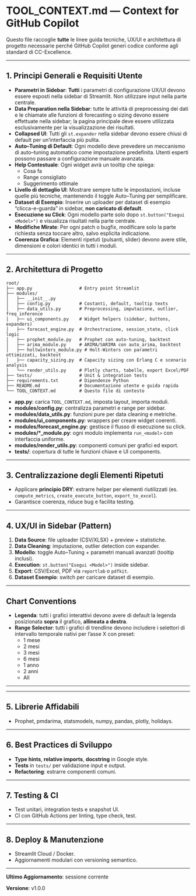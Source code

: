 # TOOL_CONTEXT.md — Context for GitHub Copilot

Questo file raccoglie **tutte** le linee guida tecniche, UX/UI e architettura di progetto necessarie perché GitHub Copilot generi codice conforme agli standard di CC-Excellence.

---

## 1. Principi Generali e Requisiti Utente

- **Parametri in Sidebar**: **Tutti** i parametri di configurazione UX/UI devono essere esposti nella sidebar di Streamlit. Non utilizzare input nella parte centrale.
- **Data Preparation nella Sidebar**: tutte le attività di preprocessing dei dati e le chiamate alle funzioni di forecasting o sizing devono essere effettuate nella sidebar; la pagina principale deve essere utilizzata esclusivamente per la visualizzazione dei risultati.
- **Collapsed UI**: Tutti gli `st.expander` nella sidebar devono essere chiusi di default per un’interfaccia più pulita.
- **Auto–Tuning di Default**: Ogni modello deve prevedere un meccanismo di auto–tuning automatico come impostazione predefinita. Utenti esperti possono passare a configurazione manuale avanzata.
- **Help Contestuale**: Ogni widget avrà un tooltip che spiega:
  - Cosa fa
  - Range consigliato
  - Suggerimento ottimale
- **Livello di dettaglio UI**: Mostrare sempre tutte le impostazioni, incluse quelle più tecniche, mantenendo il toggle Auto–Tuning per semplificare.
- **Dataset di Esempio**: Inserire un uploader per dataset di esempio “clicca-e-guarda” in sidebar, **non caricato di default**.
- **Esecuzione su Click**: Ogni modello parte solo dopo `st.button("Esegui <Model>")` e visualizza risultati nella parte centrale.
- **Modifiche Mirate**: Per ogni patch o bugfix, modificare solo la parte richiesta senza toccare altro, salvo esplicita indicazione.
- **Coerenza Grafica**: Elementi ripetuti (pulsanti, slider) devono avere stile, dimensioni e colori identici in tutti i moduli.

---

## 2. Architettura di Progetto

```
root/
├── app.py                  # Entry point Streamlit
├── modules/
│   ├── __init__.py
│   ├── config.py           # Costanti, default, tooltip texts
│   ├── data_utils.py       # Preprocessing, imputazione, outlier, freq inference
│   ├── ui_components.py    # Widget helpers (sidebar, buttons, expanders)
│   ├── forecast_engine.py  # Orchestrazione, session_state, click logic
│   ├── prophet_module.py   # Prophet con auto-tuning, backtest
│   ├── arima_module.py     # ARIMA/SARIMA con auto_arima, backtest
│   ├── holtwinters_module.py # Holt-Winters con parametri ottimizzati, backtest
│   ├── capacity_sizing.py  # Capacity sizing con Erlang C e scenario analysis
│   └── render_utils.py     # Plotly charts, tabelle, export Excel/PDF
├── tests/                  # Unit & integration tests
├── requirements.txt        # Dipendenze Python
├── README.md               # Documentazione utente e guida rapida
└── TOOL_CONTEXT.md         # Questo file di contesto
```

- **app.py**: carica `TOOL_CONTEXT.md`, imposta layout, importa moduli.
- **modules/config.py**: centralizza parametri e range per sidebar.
- **modules/data_utils.py**: funzioni pure per data cleaning e metriche.
- **modules/ui_components.py**: wrappers per creare widget coerenti.
- **modules/forecast_engine.py**: gestisce il flusso di esecuzione su click.
- **modules/*_module.py**: ogni modulo implementa `run_<model>` con interfaccia uniforme.
- **modules/render_utils.py**: componenti comuni per grafici ed export.
- **tests/**: copertura di tutte le funzioni chiave e UI components.

---

## 3. Centralizzazione degli Elementi Ripetuti

- Applicare **principio DRY**: estrarre helper per elementi riutilizzati (es. `compute_metrics`, `create_execute_button`, `export_to_excel`).
- Garantisce coerenza, riduce bug e facilita testing.

---

## 4. UX/UI in Sidebar (Pattern)

1. **Data Source**: file uploader (CSV/XLSX) + preview + statistiche.
2. **Data Cleaning**: imputazione, outlier detection con expander.
3. **Modello**: toggle Auto–Tuning + parametri manuali avanzati (tooltip inclusi).
4. **Execution**: `st.button("Esegui <Model>")` inside sidebar.
5. **Export**: CSV/Excel, PDF via `reportlab` o `pdfkit`.
6. **Dataset Esempio**: switch per caricare dataset di esempio.

---

## Chart Conventions

- **Legenda**: tutti i grafici interattivi devono avere di default la legenda posizionata **sopra** il grafico, **allineata a destra**.
- **Range Selector**: tutti i grafici di trendline devono includere i selettori di intervallo temporale nativi per l’asse X con preset:
  - 1 mese
  - 2 mesi
  - 3 mesi
  - 6 mesi
  - 1 anno
  - 2 anni
  - All

---

---

## 5. Librerie Affidabili

- Prophet, pmdarima, statsmodels, numpy, pandas, plotly, holidays.

---

## 6. Best Practices di Sviluppo

- **Type hints**, **relative imports**, **docstring** in Google style.
- **Tests** in `tests/` per validazione input e output.
- **Refactoring**: estrarre componenti comuni.

---

## 7. Testing & CI

- Test unitari, integration tests e snapshot UI.
- CI con GitHub Actions per linting, type check, test.

---

## 8. Deploy & Manutenzione

- Streamlit Cloud / Docker.
- Aggiornamenti modulari con versioning semantico.

---

**Ultimo Aggiornamento**: sessione corrente

**Versione**: v1.0.0
